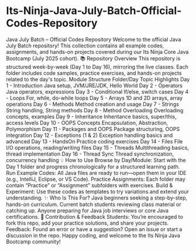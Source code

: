 # Its-Ninja-Java-July-Batch-Official-Codes-Repository
Java July Batch – Official Codes Repository Welcome to the official Java July Batch repository! This collection contains all example codes, assignments, and hands-on projects covered during our Its Ninja Core Java Bootcamp (July 2025 cohort).  📚 Repository Overview This repository is structured week-by-week (Day 1 to Day 16), mirroring the live classes. Each folder includes code samples, practice exercises, and hands-on projects related to the day's topic.  Module Structure Folder/Day	Topic Highlights Day 1 - Introduction	Java setup, JVM/JRE/JDK, Hello World Day 2 - Operators	Java operators, expressions Day 3 - Conditional	If/else, switch cases Day 4 - Loops	For, while, do-while loops Day 5 - Arrays	1D and 2D arrays, array operations Day 6 - Methods	Method creation and usage Day 7 - Strings	String handling, String methods Day 8 - Method Overloading	Overloading concepts, examples Day 9 - Inheritance	Inheritance basics, super/this, access levels Day 10 - OOPS Concepts	Encapsulation, Abstraction, Polymorphism Day 11 - Packages and OOPS	Package structuring, OOPS integration Day 12 - Exceptions (1 & 2)	Exception handling basics and advanced Day 13 - HandsOn	Practice coding exercises Day 14 - Files	File I/O operations, reading/writing files Day 15 - Threads	Multithreading basics, thread implementation Day 16 - Thread Sync	Thread synchronization, concurrency handling 💡 How to Use Browse by Day/Module: Start with the Day 1 folder and progress chronologically for a structured learning path.  Run Example Codes: All Java files are ready to run—open them in your IDE (e.g., IntelliJ, Eclipse, or VS Code).  Practice Assignments: Each folder may contain “Practice” or “Assignment” subfolders with exercises.  Build & Experiment: Use these codes as templates to try variations and extend your understanding.  ✨ Who Is This For? Java beginners seeking a step-by-step, hands-on curriculum.  Current batch students reviewing class material or catching up.  Anyone preparing for Java job interviews or core Java certifications.  📝 Contribution & Feedback Students: You’re encouraged to fork this repo, add your practice solutions, and share your projects.  Feedback: Found an error or have a suggestion? Open an issue or start a discussion in the repo.  Happy coding, and welcome to the Its Ninja Java Bootcamp community!
